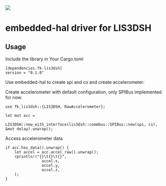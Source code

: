 ![](https://img.shields.io/crates/v/fk-lis3dsh.svg)
# embedded-hal driver for LIS3DSH 

## Usage

Include the library in Your Cargo.toml
```
[dependencies.fk-lis3dsh]
version = "0.1.0"
```


Use embedded-hal to create spi and cs and create accelerometer: 
 
Create accelerometer with default configuration, only SPIBus implemented for now.

```
use fk_lis3dsh::{LIS3DSH, RawAccelerometer};

let mut acc =
            LIS3DSH::new_with_interface(lis3dsh::commbus::SPIBus::new(spi, cs), &mut delay).unwrap();
```

Access accelerometer data 
```
if acc.has_data().unwrap() {
    let accel = acc.accel_raw().unwrap();
    rprintln!("{}\t{}\t{}",
                accel.x,
                accel.y,
                accel.z,
    );
}
```
